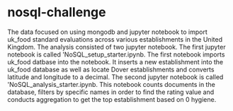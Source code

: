 # nosql-challenge
The data focused on using mongodb and jupyter notebook to import uk_food standard evaluations across various establishments in the United Kingdom.  The analysis consisted of two jupyter notebook.  The first jupyter notebook is called 'NoSQL_setup_starter.ipynb.  The first notebook imports uk_food datbase into the notebook.  It inserts a new establishment into the uk_food database as well as locate Dover establishments and converts latitude and longitude to a decimal.
The second jupyter notebook is called 'NoSQL_analysis_starter.ipynb.  This notebook counts documents in the database, filters by specific names in order to find the rating value and conducts aggregation to get the top establishment based on 0 hygiene.
